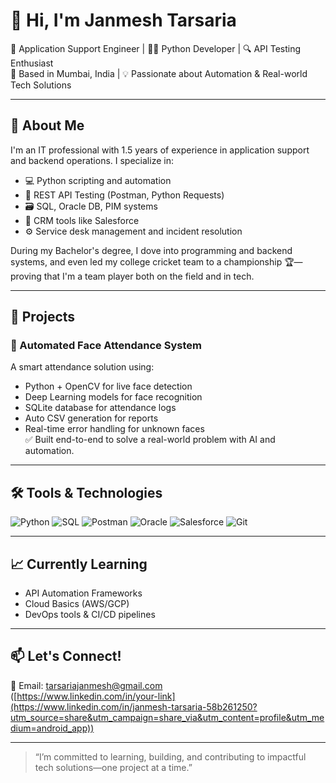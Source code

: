 # 👋 Hi, I'm Janmesh Tarsaria

🔧 Application Support Engineer | 👨‍💻 Python Developer | 🔍 API Testing Enthusiast  
📍 Based in Mumbai, India | 💡 Passionate about Automation & Real-world Tech Solutions

---

## 💼 About Me

I'm an IT professional with 1.5 years of experience in application support and backend operations. I specialize in:

- 💻 Python scripting and automation  
- 🧪 REST API Testing (Postman, Python Requests)  
- 🗃️ SQL, Oracle DB, PIM systems  
- 🔧 CRM tools like Salesforce  
- ⚙️ Service desk management and incident resolution

During my Bachelor's degree, I dove into programming and backend systems, and even led my college cricket team to a championship 🏆—proving that I'm a team player both on the field and in tech.

---

## 🚀 Projects

### 📸 Automated Face Attendance System  
A smart attendance solution using:
- Python + OpenCV for live face detection  
- Deep Learning models for face recognition  
- SQLite database for attendance logs  
- Auto CSV generation for reports  
- Real-time error handling for unknown faces  
✅ Built end-to-end to solve a real-world problem with AI and automation.



---

## 🛠️ Tools & Technologies

![Python](https://img.shields.io/badge/-Python-3776AB?style=flat&logo=python&logoColor=white)
![SQL](https://img.shields.io/badge/-SQL-4479A1?style=flat&logo=postgresql&logoColor=white)
![Postman](https://img.shields.io/badge/-Postman-FF6C37?style=flat&logo=postman&logoColor=white)
![Oracle](https://img.shields.io/badge/-Oracle-F80000?style=flat&logo=oracle&logoColor=white)
![Salesforce](https://img.shields.io/badge/-Salesforce-00A1E0?style=flat&logo=salesforce&logoColor=white)
![Git](https://img.shields.io/badge/-Git-F05032?style=flat&logo=git&logoColor=white)

---

## 📈 Currently Learning

- API Automation Frameworks  
- Cloud Basics (AWS/GCP)  
- DevOps tools & CI/CD pipelines  

---

## 📫 Let's Connect!

📧 Email: tarsariajanmesh@gmail.com  
([https://www.linkedin.com/in/your-link](https://www.linkedin.com/in/janmesh-tarsaria-58b261250?utm_source=share&utm_campaign=share_via&utm_content=profile&utm_medium=android_app))  


---

> “I’m committed to learning, building, and contributing to impactful tech solutions—one project at a time.”


<!---
JaNmEsH-45/JaNmEsH-45 is a ✨ special ✨ repository because its `README.md` (this file) appears on your GitHub profile.
You can click the Preview link to take a look at your changes.
--->
